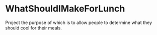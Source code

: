 # WhatShouldIMakeForLunch
Project the purpose of which is to allow people to determine what they should cool for their meals.
